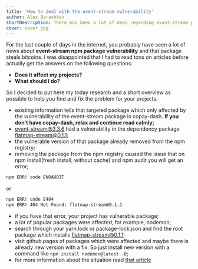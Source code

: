 ```yaml
---
title: 'How to deal with the event-stream vulnerability'
author: Alex Barashkov
shortDescription: There has been a lot of news regarding event-stream package stealing bitcoins lately. Should you worry about it?
cover: cover.jpg
---
```


For the last couple of days in the internet, you probably have seen a lot of news about **event-stream npm package vulnerability** and that package steals bitcoins. I was disappointed that I had to read tons on articles before actually get the answers on the following questions:

- **Does it affect my projects?**
- **What should I do?**

So I decided to put here my today research and a short overview as possible to help you find and fix the problem for your projects.

- existing information tells that targeted package which only affected by the vulnerability of the event-stream package is copay-dash. **If you don’t have copay-dash, relax and continue read calmly;**
- event-stream@3.3.6 had a vulnerability in the dependency package flatmap-stream@0.1.1;
- the vulnerable version of that package already removed from the npm registry;
- removing the package from the npm registry caused the issue that on npm install(fresh install, without cache) and npm audit you will get an error;

```bash
npm ERR! code ENOAUDIT
```

or

```bash
npm ERR! code E404
npm ERR! 404 Not Found: flatmap-stream@0.1.1
```

- if you have that error, your project has vulnerable package;
- a lot of popular packages were affected, for example, nodemon;
- search through your yarn.lock or package-lock.json and find the root package which installs flatmap-stream@0.1.1;
- visit github pages of packages which were affected and maybe there is already new version with a fix. So just install new version with a command like `npm install nodemon@latest -D`;
- for more information about the situation read [that article](https://schneid.io/blog/event-stream-vulnerability-explained)
